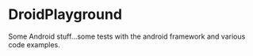 DroidPlayground
===============

Some Android stuff...some tests with the android framework and various code examples.